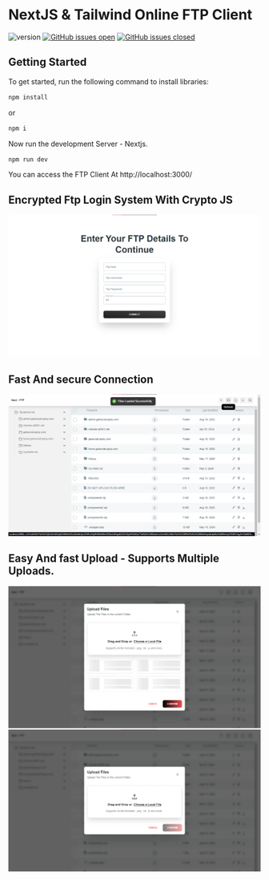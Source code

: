 # NextJS & Tailwind Online FTP Client
![version](https://img.shields.io/badge/version-1.0.0-blue.svg) [![GitHub issues open](https://img.shields.io/github/issues/creativetimofficial/nextjs-tailwind-blog-posts-page.svg)](https://github.com/creativetimofficial/nextjs-tailwind-blog-posts-page/issues?q=is%3Aopen+is%3Aissue) [![GitHub issues closed](https://img.shields.io/github/issues-closed-raw/creativetimofficial/nextjs-tailwind-blog-posts-page.svg)](https://github.com/creativetimofficial/nextjs-tailwind-blog-posts-page/issues?q=is%3Aissue+is%3Aclosed)

## Getting Started

To get started, run the following command to install libraries:

```sh
npm install 
```

or 

```sh
npm i 
```

Now run the development Server - Nextjs.
```sh
npm run dev 
```

You can access the FTP Client At http://localhost:3000/

## Encrypted Ftp Login System With Crypto JS
![Encrypted Login system](public/readme/image.png)

## Fast And secure Connection
![Secure connection](public/readme/image-3.png)

## Easy And fast Upload - Supports Multiple Uploads.
![Easy to download and upload files](public/readme/image-2.png)
![Easy to download and upload files](public/readme/image-1.png)
